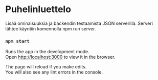 # Puhelinluettelo

Lisää ominaisuuksia ja backendin testaamista JSON serverillä. Serveri lähtee käyntiin komennolla npm run server.

### `npm start`

Runs the app in the development mode.<br />
Open [http://localhost:3000](http://localhost:3000) to view it in the browser.

The page will reload if you make edits.<br />
You will also see any lint errors in the console.

